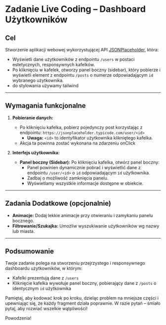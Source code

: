 # Zadanie Live Coding – Dashboard Użytkowników

## Cel

Stworzenie aplikacji webowej wykorzystującej API [JSONPlaceholder](https://jsonplaceholder.typicode.com/), która:

- Wyświetli dane użytkowników z endpointu `/users` w postaci estetycznych, responsywnych kafelków.
- Po kliknięciu w kafelek, otworzy panel boczny (sidebar), który pobierze i wyświetli element z endpointu `/posts` o numerze odpowiadającym `id` wybranego użytkownika.
- do stylowania używamy tailwind

---

## Wymagania funkcjonalne

1. **Pobieranie danych:**

   - Po kliknięciu kafelka, pobierz pojedynczy post korzystając z endpointu:
     `https://jsonplaceholder.typicode.com/user/<id>`
     - **Uwaga:** `<id>` to identyfikator użytkownika klikniętego kafelka.
   - Akcja ta powinna zostać wykonana na zdarzeniu onClick

2. **Interfejs użytkownika:**
   - **Panel boczny (Sidebar):**
     Po kliknięciu kafelka, otwórz panel boczny:
     - Panel powinien dynamicznie pobrać i wyświetlić dane z endpointu `/user/<id>` o `id` odpowiadającym `id` użytkownika.
     - Zadbaj o możliwość zamknięcia panelu.
     - Wyświetlamy wszystkie informacje dostępne w obiekcie. 
---

## Zadania Dodatkowe (opcjonalnie)

- **Animacje:**
  Dodaj lekkie animacje przy otwieraniu i zamykaniu panelu bocznego.
- **Filtrowanie/Szukajka:**
  Umożliw wyszukiwanie użytkowników wg nazwy lub miasta.


---

## Podsumowanie

Twoje zadanie polega na stworzeniu przejrzystego i responsywnego dashboardu użytkowników, w którym:

- Kafelki prezentują dane z `/users`
- Kliknięcie kafelka wywołuje panel boczny, pobierający dane z `/posts` o identycznym `id` użytkownika

Pamiętaj, aby kodować krok po kroku, dzieląc problem na mniejsze części i upewniając się, że każdy fragment działa poprawnie. W razie pytań – śmiało pytaj, aby rozwiać wszelkie wątpliwości!

Powodzenia!
